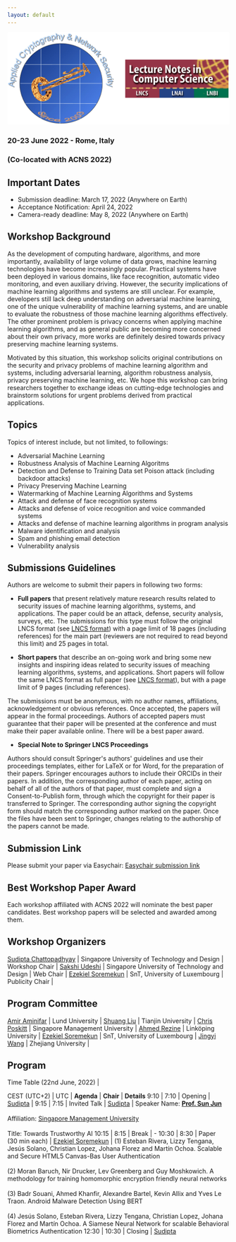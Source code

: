 ```yaml
---
layout: default
---
```


<!-- # Security in Machine Learning and its Applications (SiMLA 2020) -->

<!-- <img class="profile-picture" src="sherlock.jpg"> -->
<!-- ![](images/simla-logo.png =180x) -->
<img src="images/simla-logo.png"/>

### 20-23 June 2022 - Rome, Italy 

### (Co-located with ACNS 2022)


## Important Dates

- Submission deadline: March 17, 2022 (Anywhere on Earth)
- Acceptance Notification: April 24, 2022
- Camera-ready deadline: May 8, 2022 (Anywhere on Earth)

## Workshop Background

As the development of computing hardware, algorithms, and more importantly, availability of large volume of data grows, 
machine learning technologies have become increasingly popular. Practical systems have been deployed in various domains, 
like face recognition, automatic video monitoring, and even auxiliary driving. However, the security implications of 
machine learning algorithms and systems are still unclear. For example, developers still lack deep understanding on 
adversarial machine learning, one of the unique vulnerability of machine learning systems, and are unable to evaluate the 
robustness of those machine learning algorithms effectively. The other prominent problem is privacy concerns when applying 
machine learning algorithms, and as general public are becoming more concerned about their own privacy, more works are 
definitely desired towards privacy preserving machine learning systems.

Motivated by this situation, this workshop solicits original contributions on the security and privacy problems of machine 
learning algorithm and systems, including adversarial learning, algorithm robustness analysis, privacy preserving machine 
learning, etc. We hope this workshop can bring researchers together to exchange ideas on cutting-edge technologies and 
brainstorm solutions for urgent problems derived from practical applications.

## Topics

Topics of interest include, but not limited, to followings:

   - Adversarial Machine Learning
   - Robustness Analysis of Machine Learning Algoritms
   - Detection and Defense to Training Data set Poison attack (including backdoor attacks)
   - Privacy Preserving Machine Learning
   - Watermarking of Machine Learning Algorithms and Systems
   - Attack and defense of face recognition systems
   - Attacks and defense of voice recognition and voice commanded systems
   - Attacks and defense of machine learning algorithms in program analysis
   - Malware identification and analysis
   - Spam and phishing email detection
   - Vulnerability analysis
 

## Submissions Guidelines

Authors are welcome to submit their papers in following two forms:

   - **Full papers** that present relatively mature research results related to security issues of machine learning algorithms, systems, and applications. The paper could be an attack, defense, security analysis, surveys, etc. The submissions for this type must follow the original LNCS format (see [LNCS format](http://www.springeronline.com/lncs)) with a page limit of 18 pages (including references) for the main part (reviewers are not required to read beyond this limit) and 25 pages in total.

   - **Short papers** that describe an on-going work and bring some new insights and inspiring ideas related to security issues of meaching learning algorithms, systems, and applications. Short papers will follow the same LNCS format as full paper (see [LNCS format](http://www.springeronline.com/lncs)), but with a page limit of 9 pages (including references).

The submissions must be anonymous, with no author names, affiliations, acknowledgement or obvious references. Once accepted, the papers will appear in the formal proceedings. Authors of accepted papers must guarantee that their paper will be presented at the conference and must make their paper available online. There will be a best paper award.

   - **Special Note to Springer LNCS Proceedings**

Authors should consult Springer's authors' guidelines and use their proceedings templates, either for LaTeX or for Word, for the preparation of their papers. Springer encourages authors to include their ORCIDs in their papers. In addition, the corresponding author of each paper, acting on behalf of all of the authors of that paper, must complete and sign a Consent-to-Publish form, through which the copyright for their paper is transferred to Springer. The corresponding author signing the copyright form should match the corresponding author marked on the paper. Once the files have been sent to Springer, changes relating to the authorship of the papers cannot be made.

## Submission Link

Please submit your paper via Easychair: [Easychair submission link](https://easychair.org/conferences/?conf=simla2022)


## Best Workshop Paper Award

Each workshop affiliated with ACNS 2022 will nominate the best paper candidates. Best workshop papers will be selected and awarded among them.


<!-- https://easychair.org/conferences/?conf=simla2020 -->

## Workshop Organizers


[Sudipta Chattopadhyay](https://asset-group.github.io/) | Singapore University of Technology and Design  | Workshop Chair |
[Sakshi Udeshi](http://sakshiudeshi.github.io/) | Singapore University of Technology and Design  | Web Chair |
[Ezekiel Soremekun](https://scholar.google.com.sg/citations?user=r8T1-yoAAAAJ) | SnT, University of Luxembourg | Publicity Chair |

## Program Committee

[Amir Aminifar](https://portal.research.lu.se/en/persons/amir-aminifar) | Lund University | 
[Shuang Liu](https://tjusail.github.io/people/liushuang.html) | Tianjin University | 
[Chris Poskitt](https://cposkitt.github.io/) |  Singapore Management University  |
[Ahmed Rezine](https://rezahmed.github.io/) | Linköping University | 
[Ezekiel Soremekun](https://scholar.google.com.sg/citations?user=r8T1-yoAAAAJ) | SnT, University of Luxembourg |
[Jingyi Wang](https://wang-jingyi.github.io/) | Zhejiang University | 

## Program

Time Table (22nd June, 2022) |

CEST (UTC+2) |  UTC | **Agenda** | **Chair** | **Details**
9:10 | 7:10 | Opening | [Sudipta](https://asset-group.github.io/) |
9:15 | 7:15 |  Invited Talk |   [Sudipta](https://asset-group.github.io/) | Speaker Name: [**Prof. Sun Jun**](https://sunjun.site/)<br><br> Affiliation: [Singapore Management University](https://www.smu.edu.sg/)<br><br> Title: Towards Trustworthy AI
10:15 | 8:15 | Break | -
10:30 | 8:30 |  Paper <br>(30 min each) | [Ezekiel Soremekun](https://scholar.google.com.sg/citations?user=r8T1-yoAAAAJ) | (1) Esteban Rivera, Lizzy Tengana, Jesús Solano, Christian Lopez, Johana Florez and Martín Ochoa. Scalable and Secure HTML5 Canvas-Bas User Authentication<br><br> (2) Moran Baruch, Nir Drucker, Lev Greenberg and Guy Moshkowich. A methodology for training homomorphic encryption friendly neural networks<br><br> (3) Badr Souani, Ahmed Khanfir, Alexandre Bartel, Kevin Allix and Yves Le Traon. Android Malware Detection Using BERT<br><br> (4) Jesús Solano, Esteban Rivera, Lizzy Tengana, Christian Lopez, Johana Florez and Martín Ochoa. A Siamese Neural Network for scalable Behavioral Biometrics Authentication
12:30 | 10:30 | Closing  | [Sudipta](https://asset-group.github.io/)



